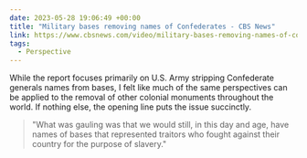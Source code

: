 ```yaml
---
date: 2023-05-28 19:06:49 +00:00
title: "Military bases removing names of Confederates - CBS News"
link: https://www.cbsnews.com/video/military-bases-removing-names-of-confederates/
tags:
  - Perspective
---
```

While the report focuses primarily on U.S. Army stripping Confederate generals names from bases, I felt like much of the same perspectives can be applied to the removal of other colonial monuments throughout the world. If nothing else, the opening line puts the issue succinctly.

> "What was gauling was that we would still, in this day and age, have names of bases that represented traitors who fought against their country for the purpose of slavery."
